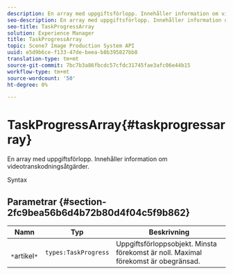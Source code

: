 ```yaml
---
description: En array med uppgiftsförlopp. Innehåller information om videotranskodningsåtgärder.
seo-description: En array med uppgiftsförlopp. Innehåller information om videotranskodningsåtgärder.
seo-title: TaskProgressArray
solution: Experience Manager
title: TaskProgressArray
topic: Scene7 Image Production System API
uuid: e5d9b6ce-f133-47de-beea-b8b395827bb8
translation-type: tm+mt
source-git-commit: 7bc7b3a86fbcdc57cfdc31745fae3afc06e44b15
workflow-type: tm+mt
source-wordcount: '50'
ht-degree: 0%

---
```



# TaskProgressArray{#taskprogressarray}

En array med uppgiftsförlopp. Innehåller information om videotranskodningsåtgärder.

Syntax

## Parametrar {#section-2fc9bea56b6d4b72b80d4f04c5f9b862}

| Namn | Typ | Beskrivning |
|---|---|---|
| ` *`artikel`*` | `types:TaskProgress` | Uppgiftsförloppsobjekt. Minsta förekomst är noll. Maximal förekomst är obegränsad. |

